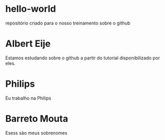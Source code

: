 # hello-world
repositório criado para o nosso treinamento sobre o github
# Albert Eije
Estamos estudando sobre o github a partir do tutorial disponibilizado por eles.
# Philips
Eu trabalho na Philips
# Barreto Mouta
Esess são meus sobrenomes
